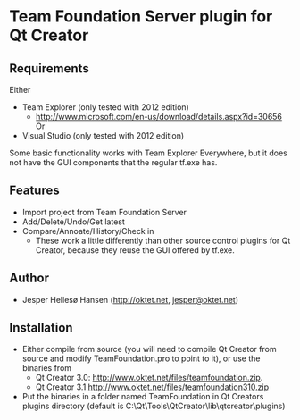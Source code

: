 Team Foundation Server plugin for Qt Creator
============================================

Requirements
------------
Either
* Team Explorer (only tested with 2012 edition)
  - http://www.microsoft.com/en-us/download/details.aspx?id=30656
Or
* Visual Studio (only tested with 2012 edition)

Some basic functionality works with Team Explorer Everywhere, but it does not have the GUI components that the regular tf.exe has.

Features
----------------
* Import project from Team Foundation Server
* Add/Delete/Undo/Get latest
* Compare/Annoate/History/Check in
  - These work a little differently than other source control plugins for Qt Creator, because they reuse the GUI offered by tf.exe.

Author
-------
* Jesper Hellesø Hansen (http://oktet.net, jesper@oktet.net)

Installation
------------
* Either compile from source (you will need to compile Qt Creator from source and modify TeamFoundation.pro to point to it), or use the binaries from
  - Qt Creator 3.0: http://www.oktet.net/files/teamfoundation.zip.
  - Qt Creator 3.1  http://www.oktet.net/files/teamfoundation310.zip
* Put the binaries in a folder named TeamFoundation in Qt Creators plugins directory (default is C:\Qt\Tools\QtCreator\lib\qtcreator\plugins)
